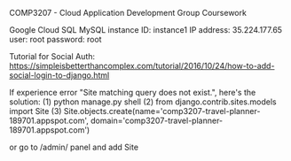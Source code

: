 COMP3207 - Cloud Application Development
Group Coursework


Google Cloud SQL
MySQL
instance ID: instance1
IP address: 35.224.177.65
user: root
password: root

Tutorial for Social Auth: https://simpleisbetterthancomplex.com/tutorial/2016/10/24/how-to-add-social-login-to-django.html

If experience error "Site matching query does not exist.", here's the solution:
(1) python manage.py shell
(2) from django.contrib.sites.models import Site
(3) Site.objects.create(name='comp3207-travel-planner-189701.appspot.com', domain='comp3207-travel-planner-189701.appspot.com')

or go to /admin/ panel and add Site